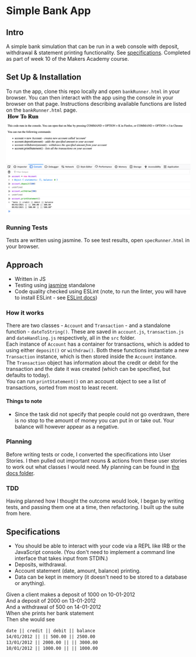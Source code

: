 # Simple Bank App

## Intro
A simple bank simulation that can be run in a web console with deposit, withdrawal & statement printing functionality. See [specifications](#specifications). Completed as part of week 10 of the Makers Academy course.  

## Set Up & Installation
To run the app, clone this repo locally and open `bankRunner.html` in your browser. You can then interact with the app using the console in your browser on that page. Instructions describing available functions are listed on the `bankRunner.html` page.
![Screenshot of how to use the app](docs/appScreenShot.png)

### Running Tests
Tests are written using jasmine. To see test results, open `specRunner.html` in your browser.

## Approach
- Written in JS
- Testing using [jasmine](https://jasmine.github.io/) standalone
- Code quality checked using ESLint (note, to run the linter, you will have to install ESLint - see [ESLint docs](https://eslint.org/docs/user-guide/getting-started))

### How it works
There are two classes - `Account` and `Transaction` - and a standalone function - `dateToString()`. These are saved in `account.js`, `transaction.js` and `dateHandling.js` respectively, all in the `src` folder.  
Each instance of `Account` has a container for transactions, which is added to using either `deposit()` or `withdraw()`.
Both these functions instantiate a new `Transaction` instance, which is then stored inside the `Account` instance.  
The `Transaction` object has information about the credit or debit for the transaction and the date it was created (which can be specified, but defaults to today).  
You can run `printStatement()` on an account object to see a list of transactions, sorted from most to least recent.

#### Things to note
- Since the task did not specify that people could not go overdrawn, there is no stop to the amount of money you can put in or take out. Your balance will however appear as a negative.

### Planning
Before writing tests or code, I converted the specifications into User Stories. I then pulled out important nouns & actions from these user stories to work out what classes I would need. My planning can be found in [the docs folder](docs/planning.md).

### TDD
Having planned how I thought the outcome would look, I began by writing tests, and passing them one at a time, then refactoring. I built up the suite from here.

## Specifications
* You should be able to interact with your code via a REPL like IRB or the JavaScript console. (You don't need to implement a command line interface that takes input from STDIN.)
* Deposits, withdrawal.
* Account statement (date, amount, balance) printing.
* Data can be kept in memory (it doesn't need to be stored to a database or anything).

Given a client makes a deposit of 1000 on 10-01-2012  
And a deposit of 2000 on 13-01-2012  
And a withdrawal of 500 on 14-01-2012  
When she prints her bank statement  
Then she would see  

```
date || credit || debit || balance
14/01/2012 || || 500.00 || 2500.00
13/01/2012 || 2000.00 || || 3000.00
10/01/2012 || 1000.00 || || 1000.00
```
